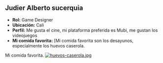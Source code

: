 ## Judier Alberto sucerquia
- **Rol:** Game Designer
- **Ubicación:** Cali
- **Perfil:** Me gusta el cine, mi plataforma preferida es Mubi, me gustan los videojuegos
- **Mi comida favorita:** [Mi comida favorita son los desayunos, especialmente los huevos caserola.

Mi comida favorita. [![huevos-caserola.jpg](https://i.postimg.cc/024nNVSC/huevos-caserola.jpg)](https://postimg.cc/HVQXZ4BJ)
